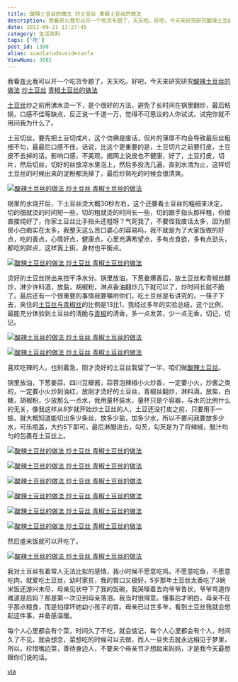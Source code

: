 ```yaml
---
title: 酸辣土豆丝的做法 炒土豆丝 青椒土豆丝的做法
description: 我看夜火我可以开一个吃货专题了，天天吃。好吧，今天来研究研究酸辣土豆丝的做法炒土豆丝青椒土豆丝的做法土豆丝炒之前用沸水烫一下，是个很好的方法，避免了长时间在锅里翻炒，最后粘锅，口感不佳等缺点，反正说一千道一万，觉得不可思议的人你试试，试完你就不用问我为什么了。土豆切丝，要先把土豆切成片，这个仿佛是废话，但片的薄厚不均会导致最后丝粗细不匀，最最后口感不佳，话说，比这个更重要的是，土豆切片之前
date: 2012-09-21 11:27:45
category: 生活百科
tags: ['吃']
post_id: 1398
alias: suanlatudousidezuofa
ViewNums: 3081
---
```


我看[夜火](http://www.15897.com/)我可以开一个吃货专题了，天天吃。好吧，今天来研究研究[酸辣土豆丝的做法](/blog/suanlatudousidezuofa) [炒土豆丝](/blog/suanlatudousidezuofa) [青椒土豆丝的做法](/blog/suanlatudousidezuofa)

[土豆丝](/blog/suanlatudousidezuofa)炒之前用沸水烫一下，是个很好的方法，避免了长时间在锅里翻炒，最后粘锅，口感不佳等缺点，反正说一千道一万，觉得不可思议的人你试试，试完你就不用问我为什么了。

土豆切丝，要先把土豆切成片，这个仿佛是废话，但片的薄厚不均会导致最后丝粗细不匀，最最后口感不佳，话说，比这个更重要的是，土豆切片之前要打皮，土豆皮不去掉的话，影响口感，不美观，据网上说皮也不健康，好了，土豆打皮，切片，然后切丝，切好的丝放凉水里泡上，然后多投洗几遍，直到水清为止，这样切土豆丝的时候出来的淀粉都洗掉了，最后炒熟吃的时候会很清爽。

[![酸辣土豆丝的做法 炒土豆丝 青椒土豆丝的做法](http://dulei.si/files/2012/09/01/0aff952cba3a37da5c660e00df9d36ab.jpg "酸辣土豆丝的做法 炒土豆丝 青椒土豆丝的做法")](/blog/suanlatudousidezuofa "酸辣土豆丝的做法 炒土豆丝 青椒土豆丝的做法")

锅里的水烧开后，下土豆丝烫大概30秒左右，这个还要看土豆丝的粗细来决定，切的细就烫的时间短一些，切的粗就烫的时间长一些，切的跟手指头那样粗，你接直接炖好了，你家土豆丝比手指头还粗呀？气死我了，不要怪我废话太多，因为厨房小白痴实在太多，我整天这么苦口婆心的容易吗，我不就是为了大家饭做的好点，吃的香点，心情好点，健康点，心里充满希望点，多有点食欲，多有点劲头，都吃的胖点，这样我上街，身材也平衡点。

[![酸辣土豆丝的做法 炒土豆丝 青椒土豆丝的做法](http://dulei.si/files/2012/09/01/be8164213273f77701f3fb6decf0d17a.jpg "酸辣土豆丝的做法 炒土豆丝 青椒土豆丝的做法")](/blog/suanlatudousidezuofa "酸辣土豆丝的做法 炒土豆丝 青椒土豆丝的做法")

烫好的土豆丝捞出来控干净水分。锅里放油，下葱姜爆香后，放土豆丝和青椒丝翻炒，淋少许料酒，放盐，胡椒粉，淋点香油翻炒几下就可以了，炒时间长就不脆了。最后还有一个很重要的事情我要嘱咐你们，吃土豆丝是有讲究的，一筷子下去，夹住的[土豆丝与青椒丝](/blog/suanlatudousidezuofa)的比例是13比1，我经过多年的实验总结，这个比例，最能充分体验到土豆丝的清脆与[青椒](/blog/suanlatudousidezuofa)的清香，多一点发苦，少一点无香，切记，切记。

[![酸辣土豆丝的做法 炒土豆丝 青椒土豆丝的做法](http://dulei.si/files/2012/09/01/06e13ec410f8dba1a2602a21665aa820.jpg "酸辣土豆丝的做法 炒土豆丝 青椒土豆丝的做法")](http://dulei.si/files/2012/09/01/06e13ec410f8dba1a2602a21665aa820.jpg "酸辣土豆丝的做法 炒土豆丝 青椒土豆丝的做法")

[![酸辣土豆丝的做法 炒土豆丝 青椒土豆丝的做法](http://dulei.si/files/2012/09/01/c17484258ed743b9a6c53108567cd875.jpg "酸辣土豆丝的做法 炒土豆丝 青椒土豆丝的做法")](http://dulei.si/files/2012/09/01/c17484258ed743b9a6c53108567cd875.jpg "酸辣土豆丝的做法 炒土豆丝 青椒土豆丝的做法")

喜欢吃辣的人，也别着急，刚才烫好的土豆丝我留了一半，咱们做[酸辣土豆丝](/blog/suanlatudousidezuofa)。

锅里放油，下葱姜蒜，四川豆瓣酱，蒜蓉泡辣椒小火炒香，一定要小火，炒酱之类的，一定要小火炒到油红，放刚才烫好的土豆丝，青椒丝翻炒，淋料酒，放盐，白糖，胡椒粉，少放那么一点水，我用量杯装水，量杯只是个容器，与水的比例什么的无关，像我这样从8岁就开始炒土豆丝的人，土豆还没打皮之前，只要用手一掂，就大概知道能切出多少条丝，放多少盐，加多少水，所以不要问我要放多少水，可乐瓶盖，大约5下即可。最后淋醋进去，勾芡，勾芡是为了将辣椒，醋汁均匀的包裹在土豆丝上。

[![酸辣土豆丝的做法 炒土豆丝 青椒土豆丝的做法](http://dulei.si/files/2012/09/01/277ac7787bf1dc6e2fb4d115c9aa713d.jpg "酸辣土豆丝的做法 炒土豆丝 青椒土豆丝的做法")](/blog/suanlatudousidezuofa "酸辣土豆丝的做法 炒土豆丝 青椒土豆丝的做法")

[![酸辣土豆丝的做法 炒土豆丝 青椒土豆丝的做法](http://dulei.si/files/2012/09/01/f1870b7702c9449e09b0aaa557f837b5.jpg "酸辣土豆丝的做法 炒土豆丝 青椒土豆丝的做法")](/blog/suanlatudousidezuofa "酸辣土豆丝的做法 炒土豆丝 青椒土豆丝的做法")

[![酸辣土豆丝的做法 炒土豆丝 青椒土豆丝的做法](http://dulei.si/files/2012/09/01/f35b558c19592345971498cfbbc8a724.jpg "酸辣土豆丝的做法 炒土豆丝 青椒土豆丝的做法")](/blog/suanlatudousidezuofa "酸辣土豆丝的做法 炒土豆丝 青椒土豆丝的做法")

[![酸辣土豆丝的做法 炒土豆丝 青椒土豆丝的做法](http://dulei.si/files/2012/09/01/1b488859d9717ee24b7bac7c7b77ebee.jpg "酸辣土豆丝的做法 炒土豆丝 青椒土豆丝的做法")](/blog/suanlatudousidezuofa "酸辣土豆丝的做法 炒土豆丝 青椒土豆丝的做法")

[![酸辣土豆丝的做法 炒土豆丝 青椒土豆丝的做法](http://dulei.si/files/2012/09/01/6a3a4dabd6bf8e1fda63740d70ba5ff6.jpg "酸辣土豆丝的做法 炒土豆丝 青椒土豆丝的做法")](/blog/suanlatudousidezuofa "酸辣土豆丝的做法 炒土豆丝 青椒土豆丝的做法")

[![酸辣土豆丝的做法 炒土豆丝 青椒土豆丝的做法](http://dulei.si/files/2012/09/01/20bfdda999a44a07ace121a3d6d0e11e.jpg "酸辣土豆丝的做法 炒土豆丝 青椒土豆丝的做法")](/blog/suanlatudousidezuofa "酸辣土豆丝的做法 炒土豆丝 青椒土豆丝的做法")

然后盛米饭就可以开吃了。

[![酸辣土豆丝的做法 炒土豆丝 青椒土豆丝的做法](http://dulei.si/files/2012/09/01/d72adfb1691b9ca095463d9494956c57.jpg "酸辣土豆丝的做法 炒土豆丝 青椒土豆丝的做法")](/blog/suanlatudousidezuofa "酸辣土豆丝的做法 炒土豆丝 青椒土豆丝的做法")

我对土豆丝有着常人无法比拟的感情，我小时候不愿意吃鸡，不愿意吃鱼，不愿意吃肉，就爱吃土豆丝，幼时家贫，我的胃口又极好，5岁那年土豆丝太香吃了3碗米饭还游兴未尽，母亲见状夺下了我的饭碗，我哭嚎着去向爷爷告状，爷爷骂道你难道是后妈？那是第一次见到母亲落泪。我当时很得意。懂事后才明白，母亲不在乎那点粮食，而是怕撑坏她幼小孩子的胃。母亲已过世多年，看到土豆丝我就会想起这件事，并备感温暖。

每个人心里都会有个菜，时间久了不吃，就会惦记，每个人心里都会有个人，时间久了不见，就会想念，菜想吃的时候可以去做，而人一旦失去就永远相见于梦里，所以，珍惜嘴边菜，善待身边人，不要来个母亲节才想起来妈妈，才是我今天最想跟你们说的话。

[via](http://9.douban.com/site/entry/273513541/)

